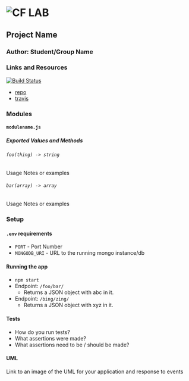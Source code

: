 ![CF](http://i.imgur.com/7v5ASc8.png) LAB
=================================================

## Project Name

### Author: Student/Group Name

### Links and Resources

[![Build Status](https://www.travis-ci.com/asdFletcher/01-node-ecosystem.svg?branch=master)](https://www.travis-ci.com/asdFletcher/01-node-ecosystem)

* [repo](https://github.com/asdFletcher/01-node-ecosystem)
* [travis](https://www.travis-ci.com/asdFletcher/01-node-ecosystem)

### Modules
#### `modulename.js`
##### Exported Values and Methods

###### `foo(thing) -> string`
Usage Notes or examples

###### `bar(array) -> array`
Usage Notes or examples

### Setup
#### `.env` requirements
* `PORT` - Port Number
* `MONGODB_URI` - URL to the running mongo instance/db

#### Running the app
* `npm start`
* Endpoint: `/foo/bar/`
  * Returns a JSON object with abc in it.
* Endpoint: `/bing/zing/`
  * Returns a JSON object with xyz in it.

#### Tests
* How do you run tests?
* What assertions were made?
* What assertions need to be / should be made?

#### UML
Link to an image of the UML for your application and response to events
